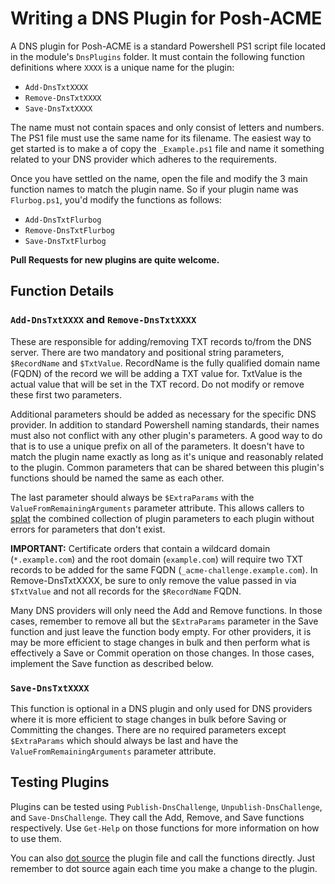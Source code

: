 # Writing a DNS Plugin for Posh-ACME

A DNS plugin for Posh-ACME is a standard Powershell PS1 script file located in the module's `DnsPlugins` folder. It must contain the following function definitions where `XXXX` is a unique name for the plugin:

- `Add-DnsTxtXXXX`
- `Remove-DnsTxtXXXX`
- `Save-DnsTxtXXXX`

The name must not contain spaces and only consist of letters and numbers. The PS1 file must use the same name for its filename. The easiest way to get started is to make a of copy the `_Example.ps1` file and name it something related to your DNS provider which adheres to the requirements.

Once you have settled on the name, open the file and modify the 3 main function names to match the plugin name. So if your plugin name was `Flurbog.ps1`, you'd modify the functions as follows:

- `Add-DnsTxtFlurbog`
- `Remove-DnsTxtFlurbog`
- `Save-DnsTxtFlurbog`

**Pull Requests for new plugins are quite welcome.**

## Function Details

### `Add-DnsTxtXXXX` and `Remove-DnsTxtXXXX`

These are responsible for adding/removing TXT records to/from the DNS server. There are two mandatory and positional string parameters, `$RecordName` and `$TxtValue`. RecordName is the fully qualified domain name (FQDN) of the record we will be adding a TXT value for. TxtValue is the actual value that will be set in the TXT record. Do not modify or remove these first
two parameters.

Additional parameters should be added as necessary for the specific DNS provider. In addition to standard Powershell naming standards, their names must also not conflict with any other plugin's parameters. A good way to do that is to use a unique prefix on all of the parameters. It doesn't have to match the plugin name exactly as long as it's unique and reasonably related to the plugin. Common parameters that can be shared between this plugin's functions should be named the same as each other.

The last parameter should always be `$ExtraParams` with the `ValueFromRemainingArguments` parameter attribute. This allows callers to [splat](https://docs.microsoft.com/en-us/powershell/module/microsoft.powershell.core/about/about_splatting?view=powershell-5.1) the combined collection of plugin parameters to each plugin without errors for parameters that
don't exist.

**IMPORTANT:** Certificate orders that contain a wildcard domain (`*.example.com`) and the root domain (`example.com`) will require two TXT records to be added for the same FQDN (`_acme-challenge.example.com`). In Remove-DnsTxtXXXX, be sure to only remove the value passed in via `$TxtValue` and not all records for the `$RecordName` FQDN.

Many DNS providers will only need the Add and Remove functions. In those cases, remember to remove all but the `$ExtraParams` parameter in the Save function and just leave the function body empty. For other providers, it is may be more efficient to stage changes in bulk and then perform what is effectively a Save or Commit operation on those changes. In those cases, implement the Save function as described below.

### `Save-DnsTxtXXXX`

This function is optional in a DNS plugin and only used for DNS providers where it is more efficient to stage changes in bulk before Saving or Committing the changes. There are no required parameters except `$ExtraParams` which should always be last and have the `ValueFromRemainingArguments` parameter attribute.


## Testing Plugins

Plugins can be tested using `Publish-DnsChallenge`, `Unpublish-DnsChallenge`, and `Save-DnsChallenge`. They call the Add, Remove, and Save functions respectively. Use `Get-Help` on those functions for more information on how to use them.

You can also [dot source](https://docs.microsoft.com/en-us/powershell/module/microsoft.powershell.core/about/about_scripts?view=powershell-5.1#script-scope-and-dot-sourcing) the plugin file and call the functions directly. Just remember to dot source again each time you make a change to the plugin.
